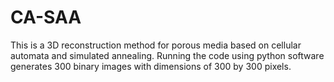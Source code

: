 # CA-SAA
This is a 3D reconstruction method for porous media based on cellular automata and simulated annealing.
Running the code using python software generates 300 binary images with dimensions of 300 by 300 pixels.
